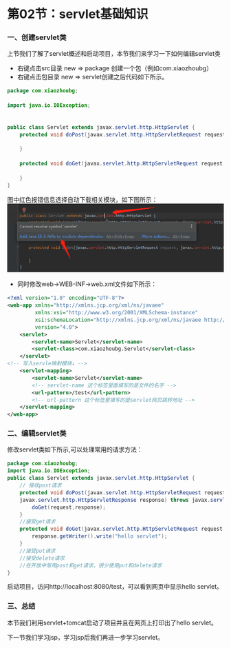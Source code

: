 # 第02节：servlet基础知识

### 一、创建servlet类

上节我们了解了servlet概述和启动项目，本节我们来学习一下如何编辑servlet类

* 右键点击src目录 new => package 创建一个包（例如com.xiaozhoubg）
* 右键点击包目录 new => servlet创建之后代码如下所示。

``` java
package com.xiaozhoubg;

import java.io.IOException;


public class Servlet extends javax.servlet.http.HttpServlet {
    protected void doPost(javax.servlet.http.HttpServletRequest request, javax.servlet.http.HttpServletResponse response) throws javax.servlet.ServletException, IOException {

    }

    protected void doGet(javax.servlet.http.HttpServletRequest request, javax.servlet.http.HttpServletResponse response) throws javax.servlet.ServletException, IOException {

    }
}

```

图中红色报错信息选择自动下载相关模块，如下图所示：
![add](../images/1202_redadd.png)

* 同时修改web->WEB-INF->web.xml文件如下所示：

``` xml
<?xml version="1.0" encoding="UTF-8"?>
<web-app xmlns="http://xmlns.jcp.org/xml/ns/javaee"
         xmlns:xsi="http://www.w3.org/2001/XMLSchema-instance"
         xsi:schemaLocation="http://xmlns.jcp.org/xml/ns/javaee http://xmlns.jcp.org/xml/ns/javaee/web-app_4_0.xsd"
         version="4.0">
    <servlet>
        <servlet-name>Servlet</servlet-name>
        <servlet-class>com.xiaozhoubg.Servlet</servlet-class>
    </servlet>
<!-- 写入servle映射模块↓ -->
    <servlet-mapping>
        <servlet-name>Servlet</servlet-name>
        <!-- servlet-name 这个标签里面填写的是文件的名字 -->
        <url-pattern>/test</url-pattern>
        <!-- url-pattern 这个标签里填写的是servlet网页跳转地址 -->
    </servlet-mapping>
</web-app>
```

### 二、编辑servlet类

修改servlet类如下所示,可以处理常用的请求方法：

``` java
package com.xiaozhoubg;
import java.io.IOException;
public class Servlet extends javax.servlet.http.HttpServlet {
    // 接收post请求
    protected void doPost(javax.servlet.http.HttpServletRequest request,
    javax.servlet.http.HttpServletResponse response) throws javax.servlet.ServletException, IOException {
        doGet(request,response);
    }
    //接受get请求
    protected void doGet(javax.servlet.http.HttpServletRequest request, javax.servlet.http.HttpServletResponse response) throws javax.servlet.ServletException, IOException {
        response.getWriter().write("hello servlet");
    }
    //接受put请求
    //接受delete请求
    //在开放中常用post和get请求，很少使用put和delete请求
}

```

启动项目，访问http://localhost:8080/test，可以看到网页中显示hello servlet。

<!-- ### 三、获取请求参数

通过request.getParameter()方法可以获取post请求和get请求的参数。

``` java
package com.xiaozhoubg;

import java.io.IOException;

public class Servlet extends javax.servlet.http.HttpServlet {
    protected void doPost(javax.servlet.http.HttpServletRequest request, javax.servlet.http.HttpServletResponse response) throws javax.servlet.ServletException, IOException {
        String p = request.getParameter("username");
        response.getWriter().write(p);
    }

    protected void doGet(javax.servlet.http.HttpServletRequest request, javax.servlet.http.HttpServletResponse response) throws javax.servlet.ServletException, IOException {
        String p = request.getParameter("query");
        response.getWriter().write(p);
    }
}

``` -->

### 三、总结

本节我们利用servlet+tomcat启动了项目并且在网页上打印出了hello servlet。  

下一节我们学习jsp，学习jsp后我们再进一步学习servlet。